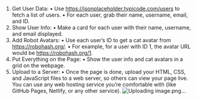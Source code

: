 1.	Get User Data:
•	Use https://jsonplaceholder.typicode.com/users to fetch a list of users.
•	For each user, grab their name, username, email, and ID.
2.	Show User Info:
•	Make a card for each user with their name, username, and email displayed.
3.	Add Robot Avatars:
•	Use each user’s ID to get a cat avatar from https://robohash.org/.
•	For example, for a user with ID 1, the avatar URL would be https://robohash.org/1.
4.	Put Everything on the Page:
•	Show the user info and cat avatars in a grid on the webpage.
5.	Upload to a Server:
•	Once the page is done, upload your HTML, CSS, and JavaScript files to a web server, so others can view your page live. You can use any web hosting service you’re comfortable with (like GitHub Pages, Netlify, or any other service).
![Uploading image.png…]()
